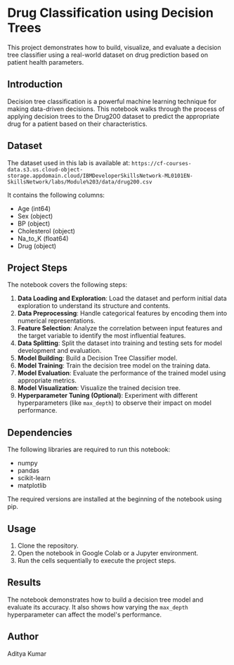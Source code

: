 # Drug Classification using Decision Trees

This project demonstrates how to build, visualize, and evaluate a decision tree classifier using a real-world dataset on drug prediction based on patient health parameters.

## Introduction

Decision tree classification is a powerful machine learning technique for making data-driven decisions. This notebook walks through the process of applying decision trees to the Drug200 dataset to predict the appropriate drug for a patient based on their characteristics.

## Dataset

The dataset used in this lab is available at: `https://cf-courses-data.s3.us.cloud-object-storage.appdomain.cloud/IBMDeveloperSkillsNetwork-ML0101EN-SkillsNetwork/labs/Module%203/data/drug200.csv`

It contains the following columns:
- Age (int64)
- Sex (object)
- BP (object)
- Cholesterol (object)
- Na_to_K (float64)
- Drug (object)

## Project Steps

The notebook covers the following steps:

1. **Data Loading and Exploration**: Load the dataset and perform initial data exploration to understand its structure and contents.
2. **Data Preprocessing**: Handle categorical features by encoding them into numerical representations.
3. **Feature Selection**: Analyze the correlation between input features and the target variable to identify the most influential features.
4. **Data Splitting**: Split the dataset into training and testing sets for model development and evaluation.
5. **Model Building**: Build a Decision Tree Classifier model.
6. **Model Training**: Train the decision tree model on the training data.
7. **Model Evaluation**: Evaluate the performance of the trained model using appropriate metrics.
8. **Model Visualization**: Visualize the trained decision tree.
9. **Hyperparameter Tuning (Optional)**: Experiment with different hyperparameters (like `max_depth`) to observe their impact on model performance.

## Dependencies

The following libraries are required to run this notebook:

- numpy
- pandas
- scikit-learn
- matplotlib

The required versions are installed at the beginning of the notebook using pip.

## Usage

1. Clone the repository.
2. Open the notebook in Google Colab or a Jupyter environment.
3. Run the cells sequentially to execute the project steps.

## Results

The notebook demonstrates how to build a decision tree model and evaluate its accuracy. It also shows how varying the `max_depth` hyperparameter can affect the model's performance.

## Author

Aditya Kumar
